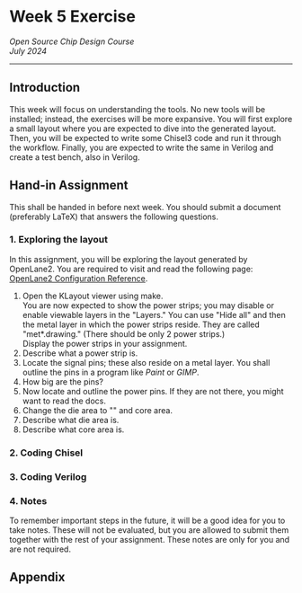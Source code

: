 # Week 5 Exercise  
*Open Source Chip Design Course*  
*July 2024*

---

## Introduction
This week will focus on understanding the tools. No new tools will be installed; instead, the exercises will be more expansive. You will first explore a small layout where you are expected to dive into the generated layout. Then, you will be expected to write some Chisel3 code and run it through the workflow. Finally, you are expected to write the same in Verilog and create a test bench, also in Verilog. 

## Hand-in Assignment
This shall be handed in before next week. You should submit a document (preferably LaTeX) that answers the following questions.

### 1. Exploring the layout
In this assignment, you will be exploring the layout generated by OpenLane2. You are required to visit and read the following page: [OpenLane2 Configuration Reference](https://openlane2.readthedocs.io/en/latest/reference/configuration.html).

1. Open the KLayout viewer using make.  
   You are now expected to show the power strips; you may disable or enable viewable layers in the "Layers." You can use "Hide all" and then the metal layer in which the power strips reside. They are called "met*.drawing." (There should be only 2 power strips.)  
   Display the power strips in your assignment.
2. Describe what a power strip is.
3. Locate the signal pins; these also reside on a metal layer. You shall outline the pins in a program like *Paint* or *GIMP*.
4. How big are the pins?    
5. Now locate and outline the power pins. If they are not there, you might want to read the docs.
6. Change the die area to "" and core area. 
7. Describe what die area is.
8. Describe what core area is.

### 2. Coding Chisel

### 3. Coding Verilog

### 4. Notes
To remember important steps in the future, it will be a good idea for you to take notes. These will not be evaluated, but you are allowed to submit them together with the rest of your assignment. These notes are only for you and are not required.

## Appendix

